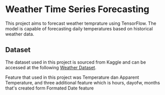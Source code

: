 # Weather Time Series Forecasting

This project aims to forecast weather temprature using TensorFlow. The model is capable of forecasting daily temperatures based on historical weather data.

## Dataset

The dataset used in this project is sourced from Kaggle and can be accessed at the following [Weather Dataset](https://www.kaggle.com/datasets/muthuj7/weather-dataset/data).

Feature that used in this project was Temperature dan Apparent Temperature, and three additional feature which is hours, dayofw, months that's created form Formated Date feature
